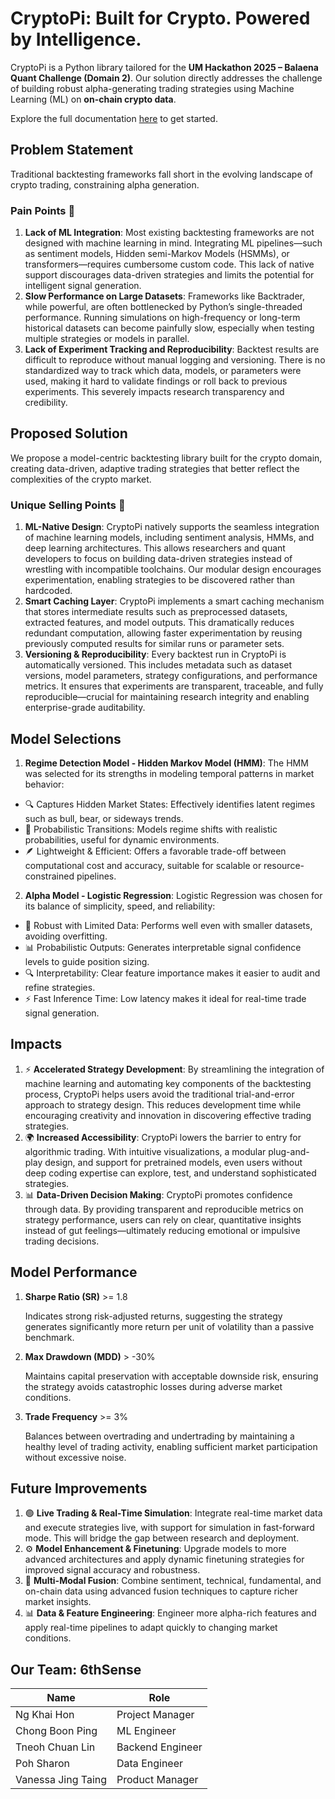 # CryptoPi: Built for Crypto. Powered by Intelligence.

CryptoPi is a Python library tailored for the **UM Hackathon 2025 – Balaena Quant Challenge (Domain 2)**. Our solution directly addresses the challenge of building robust alpha-generating trading strategies using Machine Learning (ML) on **on-chain crypto data**.

Explore the full documentation [here](https://nkhon831.github.io/CryptoPi/) to get started.

## Problem Statement

Traditional backtesting frameworks fall short in the evolving landscape of crypto trading, constraining alpha generation.

### Pain Points 🚨

1. **Lack of ML Integration**: Most existing backtesting frameworks are not designed with machine learning in mind. Integrating ML pipelines—such as sentiment models, Hidden semi-Markov Models (HSMMs), or transformers—requires cumbersome custom code. This lack of native support discourages data-driven strategies and limits the potential for intelligent signal generation.
2. **Slow Performance on Large Datasets**: Frameworks like Backtrader, while powerful, are often bottlenecked by Python’s single-threaded performance. Running simulations on high-frequency or long-term historical datasets can become painfully slow, especially when testing multiple strategies or models in parallel.
3. **Lack of Experiment Tracking and Reproducibility**: Backtest results are difficult to reproduce without manual logging and versioning. There is no standardized way to track which data, models, or parameters were used, making it hard to validate findings or roll back to previous experiments. This severely impacts research transparency and credibility.

## Proposed Solution

We propose a model-centric backtesting library built for the crypto domain, creating data-driven, adaptive trading strategies that better reflect the complexities of the crypto market.

### Unique Selling Points 🚀

1. **ML-Native Design**: CryptoPi natively supports the seamless integration of machine learning models, including sentiment analysis, HMMs, and deep learning architectures. This allows researchers and quant developers to focus on building data-driven strategies instead of wrestling with incompatible toolchains. Our modular design encourages experimentation, enabling strategies to be discovered rather than hardcoded.
2. **Smart Caching Layer**: CryptoPi implements a smart caching mechanism that stores intermediate results such as preprocessed datasets, extracted features, and model outputs. This dramatically reduces redundant computation, allowing faster experimentation by reusing previously computed results for similar runs or parameter sets.
3. **Versioning & Reproducibility**: Every backtest run in CryptoPi is automatically versioned. This includes metadata such as dataset versions, model parameters, strategy configurations, and performance metrics. It ensures that experiments are transparent, traceable, and fully reproducible—crucial for maintaining research integrity and enabling enterprise-grade auditability.

<!-- ## Prototype

Please refer to our pitching deck [here](https://www.canva.com/design/DAGkVzm-wM8/OcP3ndDx7Df2SLinLGI8Ig/view?utm_content=DAGkVzm-wM8&utm_campaign=designshare&utm_medium=link2&utm_source=uniquelinks&utlId=h6ab8f98cd7) for more detailed prototype design illustrated through different diagrams and figures. You can also refer to our Lucidchart [here](https://lucid.app/lucidchart/95860ad1-6bf8-45e8-9e23-ed220dede91e/edit?viewport_loc=5154%2C-1194%2C3409%2C1417%2Cf~U95iUYWTq-&invitationId=inv_282566a2-a946-4eab-b096-b330419bc219) for the prototype diagrams. -->

<!-- ### Conceptual Architecture Diagram:

<img src="assets\conceptual_architecture_diagram.png" alt="Conceptual Architecture Diagram" width="900"/> -->

## Model Selections

1. **Regime Detection Model - Hidden Markov Model (HMM)**: The HMM was selected for its strengths in modeling temporal patterns in market behavior:

- 🔍 Captures Hidden Market States: Effectively identifies latent regimes such as bull, bear, or sideways trends.
- 🎲 Probabilistic Transitions: Models regime shifts with realistic probabilities, useful for dynamic environments.
- 🪶 Lightweight & Efficient: Offers a favorable trade-off between computational cost and accuracy, suitable for scalable or resource-constrained pipelines.

2. **Alpha Model - Logistic Regression**: Logistic Regression was chosen for its balance of simplicity, speed, and reliability:

- 🔐 Robust with Limited Data: Performs well even with smaller datasets, avoiding overfitting.
- 📊 Probabilistic Outputs: Generates interpretable signal confidence levels to guide position sizing.
- 🔍 Interpretability: Clear feature importance makes it easier to audit and refine strategies.
- ⚡ Fast Inference Time: Low latency makes it ideal for real-time trade signal generation.

## Impacts

1. ⚡ **Accelerated Strategy Development**: By streamlining the integration of machine learning and automating key components of the backtesting process, CryptoPi helps users avoid the traditional trial-and-error approach to strategy design. This reduces development time while encouraging creativity and innovation in discovering effective trading strategies.
2. 🌍 **Increased Accessibility**: CryptoPi lowers the barrier to entry for algorithmic trading. With intuitive visualizations, a modular plug-and-play design, and support for pretrained models, even users without deep coding expertise can explore, test, and understand sophisticated strategies.
3. 📊 **Data-Driven Decision Making**: CryptoPi promotes confidence through data. By providing transparent and reproducible metrics on strategy performance, users can rely on clear, quantitative insights instead of gut feelings—ultimately reducing emotional or impulsive trading decisions.

## Model Performance

1. **Sharpe Ratio (SR)** >= 1.8

   Indicates strong risk-adjusted returns, suggesting the strategy generates significantly more return per unit of volatility than a passive benchmark.

2. **Max Drawdown (MDD)** > -30%

   Maintains capital preservation with acceptable downside risk, ensuring the strategy avoids catastrophic losses during adverse market conditions.

3. **Trade Frequency** >= 3%

   Balances between overtrading and undertrading by maintaining a healthy level of trading activity, enabling sufficient market participation without excessive noise.

## Future Improvements

1. 🟢 **Live Trading & Real-Time Simulation**: Integrate real-time market data and execute strategies live, with support for simulation in fast-forward mode. This will bridge the gap between research and deployment.
2. ⚙️ **Model Enhancement & Finetuning**: Upgrade models to more advanced architectures and apply dynamic finetuning strategies for improved signal accuracy and robustness.
3. 🧠 **Multi-Modal Fusion**: Combine sentiment, technical, fundamental, and on-chain data using advanced fusion techniques to capture richer market insights.
4. 📊 **Data & Feature Engineering**: Engineer more alpha-rich features and apply real-time pipelines to adapt quickly to changing market conditions.

## Our Team: **6thSense**

| Name               | Role             |
| ------------------ | ---------------- |
| Ng Khai Hon        | Project Manager  |
| Chong Boon Ping    | ML Engineer      |
| Tneoh Chuan Lin    | Backend Engineer |
| Poh Sharon         | Data Engineer    |
| Vanessa Jing Taing | Product Manager  |
